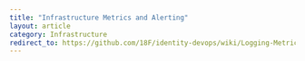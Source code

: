 ```yaml
---
title: "Infrastructure Metrics and Alerting"
layout: article
category: Infrastructure
redirect_to: https://github.com/18F/identity-devops/wiki/Logging-Metrics-and-Alerting
---
```


